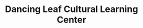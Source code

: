 ---
layout: repo
title: "Dancing Leaf Cultural Learning Center"
id: 11656
permalink: repos/11656/
---